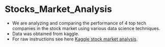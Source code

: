 # Stocks_Market_Analysis 
- We are analyzing and comparing the performance of 4 top tech companies in the stock market using various data science techniques.
- Data was obtained from kaggle.
- For raw instructions see here [Kaggle stock market analysis](https://www.kaggle.com/datasets/amirmotefaker/stock-market-analysis-data).
